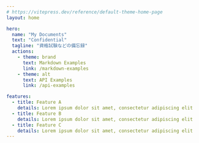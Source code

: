 ```yaml
---
# https://vitepress.dev/reference/default-theme-home-page
layout: home

hero:
  name: "My Documents"
  text: "Confidential"
  tagline: "資格試験などの備忘録"
  actions:
    - theme: brand
      text: Markdown Examples
      link: /markdown-examples
    - theme: alt
      text: API Examples
      link: /api-examples

features:
  - title: Feature A
    details: Lorem ipsum dolor sit amet, consectetur adipiscing elit
  - title: Feature B
    details: Lorem ipsum dolor sit amet, consectetur adipiscing elit
  - title: Feature C
    details: Lorem ipsum dolor sit amet, consectetur adipiscing elit
---
```


